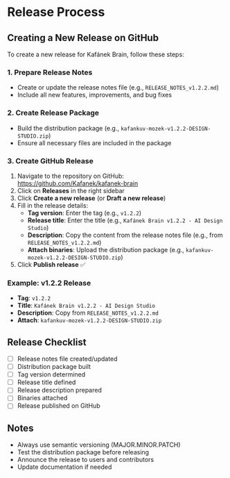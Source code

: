 # Release Process

## Creating a New Release on GitHub

To create a new release for Kafánek Brain, follow these steps:

### 1. Prepare Release Notes
- Create or update the release notes file (e.g., `RELEASE_NOTES_v1.2.2.md`)
- Include all new features, improvements, and bug fixes

### 2. Create Release Package
- Build the distribution package (e.g., `kafankuv-mozek-v1.2.2-DESIGN-STUDIO.zip`)
- Ensure all necessary files are included in the package

### 3. Create GitHub Release

1. Navigate to the repository on GitHub: https://github.com/Kafanek/kafanek-brain
2. Click on **Releases** in the right sidebar
3. Click **Create a new release** (or **Draft a new release**)
4. Fill in the release details:
   - **Tag version**: Enter the tag (e.g., `v1.2.2`)
   - **Release title**: Enter the title (e.g., `Kafánek Brain v1.2.2 - AI Design Studio`)
   - **Description**: Copy the content from the release notes file (e.g., from `RELEASE_NOTES_v1.2.2.md`)
   - **Attach binaries**: Upload the distribution package (e.g., `kafankuv-mozek-v1.2.2-DESIGN-STUDIO.zip`)
5. Click **Publish release** ✅

### Example: v1.2.2 Release

- **Tag**: `v1.2.2`
- **Title**: `Kafánek Brain v1.2.2 - AI Design Studio`
- **Description**: Copy from `RELEASE_NOTES_v1.2.2.md`
- **Attach**: `kafankuv-mozek-v1.2.2-DESIGN-STUDIO.zip`

## Release Checklist

- [ ] Release notes file created/updated
- [ ] Distribution package built
- [ ] Tag version determined
- [ ] Release title defined
- [ ] Release description prepared
- [ ] Binaries attached
- [ ] Release published on GitHub

## Notes

- Always use semantic versioning (MAJOR.MINOR.PATCH)
- Test the distribution package before releasing
- Announce the release to users and contributors
- Update documentation if needed
